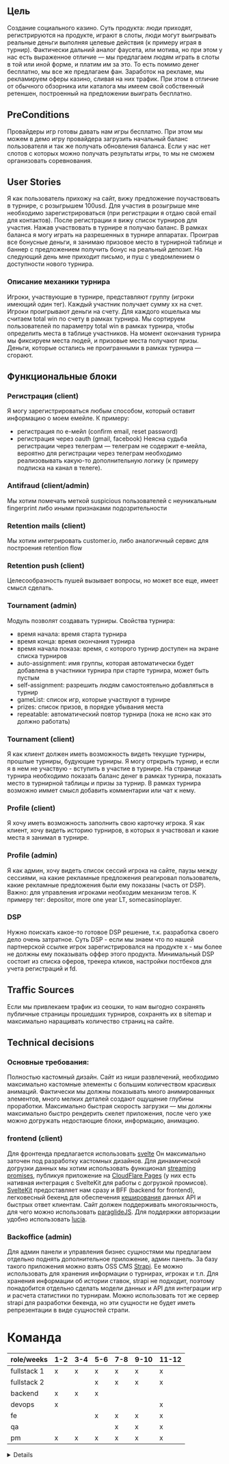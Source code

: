 ## Цель
Создание социального казино. 
Суть продукта: люди приходят, регистрируются на продукте, играют в слоты, люди могут выигрывать реальные деньги выполняя целевые действия (к примеру играя в турнир). Фактически дальний аналог фаусета, или мотива, но при этом у нас есть выраженное отличие — мы предлагаем людям играть в слоты в той или иной форме, и платим им за это. То есть помимо денег бесплатно, мы все же предлагаем фан.
Заработок на рекламе, мы рекламируем оферы казино, сливая на них трафик. При этом в отличие от обычного обзорника или каталога мы имеем свой собственный ретеншен, построенный на предложении выиграть бесплатно.

## PreConditions
Провайдеры игр готовы давать нам игры бесплатно. При этом мы можем в демо игру провайдера загрузить начальный баланс пользователя и так же получать обновления баланса. Если у нас нет слотов с которых можно получать результаты игры, то мы не сможем организовать соревнования.
## User Stories
Я как пользователь прихожу на сайт, вижу предложение поучаствовать в турнире, с розыгрышем 100usd. Для участия в розыгрыше мне необходимо зарегистрироваться (при регистрации я отдаю свой email для контактов). После регистрации я вижу список турниров для участия. Нажав участвовать в турнире я получаю баланс. В рамках баланса я могу играть на разрешенных в турнире аппаратах. Проиграв все бонусные деньги, я занимаю призовое место в турнирной таблице и баннер с предложением получить бонус на реальный депозит.
На следующий день мне приходит письмо, и пуш с уведомлением о доступности нового турнира.

### Описание механики турнира
Игроки, участвующие в турнире, представляют группу (игроки имеющий один тег). Каждый участник получает сумму xx на счет. Игроки проигрывают деньги на счету. Для каждого кошелька мы считаем total win по счету в рамках турнира. Мы сортируем пользователей по параметру total win в рамках турнира, чтобы определить места в таблице участников. На момент окончания турнира мы фиксируем места людей, и призовые места получают призы. Деньги, которые остались не проигранными в рамках турнира — сгорают.

## Функциональные блоки
### Регистрация (client)
Я могу зарегистрироваться любым способом, который оставит информацию о моем емейле. К примеру:
- регистрация по е-мейл (confirm email, reset password)
- регистрация через oauth (gmail, facebook)
Неясна судьба регистрации через телеграм — телеграм не содержит е-мейла, вероятно для регистрации через телеграм необходимо реализовывать какую-то дополнительную логику (к примеру подписка на канал в телеге).

### Antifraud (client/admin)
Мы хотим помечать меткой suspicious пользователей с неуникальным fingerprint либо иными признаками подозрительности
### Retention mails (client)
Мы хотим интегрировать customer.io, либо аналогичный сервис для построения retention flow
### Retention push (client)
Целесообразность пушей вызывает вопросы, но может все еще, имеет смысл сделать.
### Tournament (admin)
Модуль позволят создавать турниры.
Свойства турнира:
- время начала: время старта турнира
- время конца: время окончания турнира
- время начала показа: время, с которого турнир доступен на экране списка турниров
- auto-assignment: имя группы, которая автоматически будет добавлена в участники турнира при старте турнира, может быть пустым
- self-assignment: разрешить людям самостоятельно добавляться в турнир
- gameList: список игр, которые участвуют в турнире
- prizes: список призов, в порядке убывания места
- repeatable: автоматический повтор турнира (пока не ясно как это должно работать)

### Tournament (client)
Я как клиент должен иметь возможность видеть текущие турниры, прошлые турниры, будующие турниры. Я могу отркрыть турнир, и если я в нем не участвую - вступить в участие в турнире. На странице турнира необходимо показать баланс денег в рамках турнира, показать место в турнирной таблицы и призы за турнир.
В рамках турнира возможно иммет смысл добавить комментарии  или чат к нему.
### Profile (client)
Я хочу иметь возможность заполнить свою карточку игрока.
Я как клиент, хочу видеть историю турниров, в которых я участвовал и какие места я занимал в турнире.
### Profile (admin)
Я как админ, хочу видеть список сессий игрока на сайте, паузы между сессиями, на какие рекламные предложения реагировал пользователь, какие рекламные предложения были ему показаны (часть от DSP).
Важно: для управления игроками необходим механизм тегов. К примеру тег: depositor, more one year LT, somecasinoplayer. 

### DSP
Нужно поискать какое-то готовое DSP решение, т.к. разработка своего дело очень затратное. Суть DSP - если мы знаем что по нашей партнерской ссылке игрок зарегистрировался на продукте x -  мы более не должны ему показывать оффер этого продукта. Минимальный DSP состоит из списка оферов, трекера кликов, настройки постбеков для учета регистраций и fd.
## Traffic Sources
Если мы привлекаем трафик из сеошки, то нам выгодно сохранять публичные страницы прошедших турниров, сохранять их в sitemap и максимально наращивать количество страниц на сайте.

## Technical decisions
### Основные требования:
Полностью кастомный дизайн. Сайт из ниши развлечений, необходимо максимально кастомные элементы с большим количеством красивых анимаций. Фактически мы должны показывать много анимированных элементов, много мелких деталей создают ощущение глубины проработки.
Максимально быстрая скорость загрузки — мы должны максимально быстро рендерить скелет приложения, после чего уже можно догружать недостающие блоки, информацию, анимацию.

### frontend (client)
Для фронтенда предлагается использовать [svelte](https://svelte.dev/) Он максимально заточен под разработку кастомных дизайнов. Для динамической догрузки данных мы хотим использовать функционал [streaming promises](https://geoffrich.net/posts/conditionally-stream-data/), публикуя приложение на [CloudFlare Pages](https://pages.cloudflare.com/) (у них есть нативная интеграция с SvelteKit для работы с догрузкой промисов). [SvelteKit](https://kit.svelte.dev/) предоставляет нам сразу и BFF (backend for frontend), легковесный бекенд для обеспечения [кеширования](https://developers.cloudflare.com/kv/) данных API и быстрых ответ клиентам. Сайт должен поддерживать многоязычность, для чего можно использовать [paraglideJS](https://inlang.com/m/gerre34r/library-inlang-paraglideJs). Для поддержки авторизации удобно использовать [lucia](https://lucia-auth.com/).
### Backoffice (admin)
Для админ панели и управления бизнес сущностями мы предлагаем отдельно поднять дополнительное приложение, админ панель. За базу такого приложения можно взять OSS CMS [Strapi](https://strapi.io/). Ее можно использовать для хранения информации о турнирах, игроках и т.п.
Для хранения информации об истории ставок, strapi не подходит, поэтому понадобится отдельно сделать модели данных и API для интеграции игр и расчета статистики по турнирам. Можно использовать тот же сервер strapi для разработки бекенда, но эти сущности не будет иметь репрезентации в виде сущностей страпи.


# Команда

| role/weeks  | 1-2 | 3-4 | 5-6 | 7-8 | 9-10 | 11-12 |
| ----------- | --- | --- | --- | --- | ---- | ----- |
| fullstack 1 | x   | x   | x   | x   | x    | x     |
| fullstack 2 |     |     | x   | x   | x    | x     |
| backend     | x   | x   | x   |     |      |       |
| devops      | x   |     |     |     |      | x     |
| fe          |     |     | x   | x   | x    | x     |
| qa          |     |     |     | x   | x    | x     |
| pm          | x   | x   | x   | x   | x    | x     |

<details>
### Спринты
#### 1-2
Создание рельс приложения, настройка i18n, настройкакешированияя запросов к api, настройка typegen для api. 
Создание флоу регистации, сброса пароля. Создание механизма гардов для ограничения доступа.
Настройка CI/CD для стейджинга и продакшена. Поднятие двух Strapi (stage/prod), реализация механизма бекапов.
#### 3-4
Бекенд — интеграция с апи гейм вендора, интерфейс кошелька (балансы).
Фронтенд - создание маппинга роутинга на сущности страпи
Скорее всего интеграция turnstyle
#### 5-6

#### 7-8
Верстка экранов
#### 9-10
Верстка экранов
Анимации
#### 11-12
Тестирование, настройка CF для выхода в продакшен
</details>